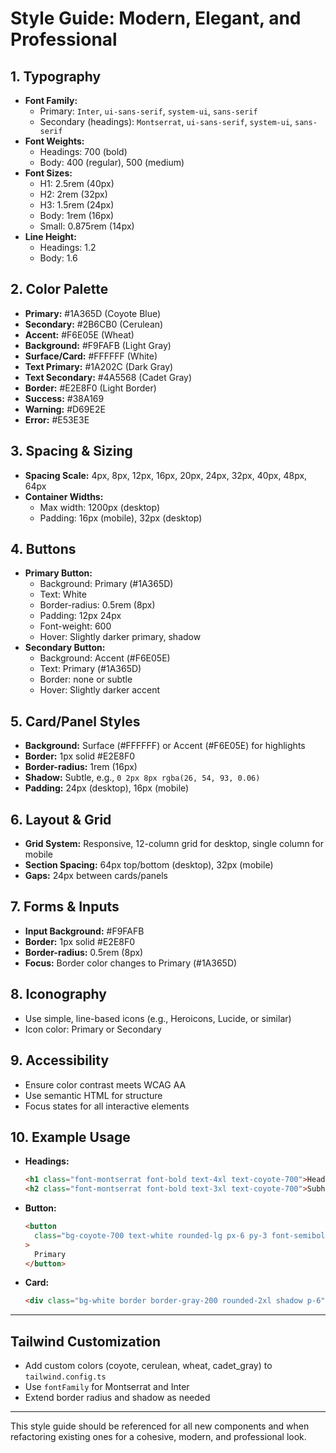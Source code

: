 # Style Guide: Modern, Elegant, and Professional

## 1. Typography

- **Font Family:**
  - Primary: `Inter`, `ui-sans-serif`, `system-ui`, `sans-serif`
  - Secondary (headings): `Montserrat`, `ui-sans-serif`, `system-ui`, `sans-serif`
- **Font Weights:**
  - Headings: 700 (bold)
  - Body: 400 (regular), 500 (medium)
- **Font Sizes:**
  - H1: 2.5rem (40px)
  - H2: 2rem (32px)
  - H3: 1.5rem (24px)
  - Body: 1rem (16px)
  - Small: 0.875rem (14px)
- **Line Height:**
  - Headings: 1.2
  - Body: 1.6

## 2. Color Palette

- **Primary:** #1A365D (Coyote Blue)
- **Secondary:** #2B6CB0 (Cerulean)
- **Accent:** #F6E05E (Wheat)
- **Background:** #F9FAFB (Light Gray)
- **Surface/Card:** #FFFFFF (White)
- **Text Primary:** #1A202C (Dark Gray)
- **Text Secondary:** #4A5568 (Cadet Gray)
- **Border:** #E2E8F0 (Light Border)
- **Success:** #38A169
- **Warning:** #D69E2E
- **Error:** #E53E3E

## 3. Spacing & Sizing

- **Spacing Scale:** 4px, 8px, 12px, 16px, 20px, 24px, 32px, 40px, 48px, 64px
- **Container Widths:**
  - Max width: 1200px (desktop)
  - Padding: 16px (mobile), 32px (desktop)

## 4. Buttons

- **Primary Button:**
  - Background: Primary (#1A365D)
  - Text: White
  - Border-radius: 0.5rem (8px)
  - Padding: 12px 24px
  - Font-weight: 600
  - Hover: Slightly darker primary, shadow
- **Secondary Button:**
  - Background: Accent (#F6E05E)
  - Text: Primary (#1A365D)
  - Border: none or subtle
  - Hover: Slightly darker accent

## 5. Card/Panel Styles

- **Background:** Surface (#FFFFFF) or Accent (#F6E05E) for highlights
- **Border:** 1px solid #E2E8F0
- **Border-radius:** 1rem (16px)
- **Shadow:** Subtle, e.g., `0 2px 8px rgba(26, 54, 93, 0.06)`
- **Padding:** 24px (desktop), 16px (mobile)

## 6. Layout & Grid

- **Grid System:** Responsive, 12-column grid for desktop, single column for mobile
- **Section Spacing:** 64px top/bottom (desktop), 32px (mobile)
- **Gaps:** 24px between cards/panels

## 7. Forms & Inputs

- **Input Background:** #F9FAFB
- **Border:** 1px solid #E2E8F0
- **Border-radius:** 0.5rem (8px)
- **Focus:** Border color changes to Primary (#1A365D)

## 8. Iconography

- Use simple, line-based icons (e.g., Heroicons, Lucide, or similar)
- Icon color: Primary or Secondary

## 9. Accessibility

- Ensure color contrast meets WCAG AA
- Use semantic HTML for structure
- Focus states for all interactive elements

## 10. Example Usage

- **Headings:**
  ```html
  <h1 class="font-montserrat font-bold text-4xl text-coyote-700">Heading</h1>
  <h2 class="font-montserrat font-bold text-3xl text-coyote-700">Subheading</h2>
  ```
- **Button:**
  ```html
  <button
    class="bg-coyote-700 text-white rounded-lg px-6 py-3 font-semibold hover:bg-coyote-800 shadow-md"
  >
    Primary
  </button>
  ```
- **Card:**
  ```html
  <div class="bg-white border border-gray-200 rounded-2xl shadow p-6">...</div>
  ```

---

## Tailwind Customization

- Add custom colors (coyote, cerulean, wheat, cadet_gray) to `tailwind.config.ts`
- Use `fontFamily` for Montserrat and Inter
- Extend border radius and shadow as needed

---

This style guide should be referenced for all new components and when refactoring existing ones for a cohesive, modern, and professional look.
